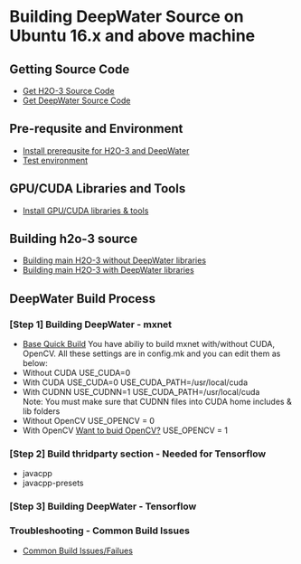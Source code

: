 # Building DeepWater Source on Ubuntu 16.x and above machine #

## Getting Source Code ##
 - [Get H2O-3 Source Code](https://github.com/Avkash/mldl/blob/master/pages/h2o_source.md)
 - [Get DeepWater Source Code](https://github.com/Avkash/mldl/blob/master/pages/h2o_source.md)

## Pre-requsite and Environment ##
 - [Install prerequsite for H2O-3 and DeepWater](https://github.com/Avkash/mldl/blob/master/pages/h2o_dw_prerequsite.md)
 - [Test environment](https://github.com/Avkash/mldl/blob/master/pages/h2o_test_environment.md)

## GPU/CUDA Libraries and Tools ##

 - [Install GPU/CUDA libraries & tools](https://github.com/Avkash/mldl/blob/master/pages/cuda_gpu.md)

## Building h2o-3 source ##
   - [Building main H2O-3 without DeepWater libraries](https://github.com/Avkash/mldl/blob/master/pages/h2o_build_core.md)
   - [Building main H2O-3 with DeepWater libraries](https://github.com/Avkash/mldl/blob/master/pages/h2o_build_dw.md)

## DeepWater Build Process ##

### [Step 1] Building DeepWater - mxnet ###

   - [Base Quick Build](https://github.com/Avkash/mldl/blob/master/pages/mxnet_build_base.md)
   You have abiliy to build mxnet with/without CUDA, OpenCV. 
   All these settings are in config.mk and you can edit them as below:  
   - Without CUDA 
      USE_CUDA=0
   - With CUDA
      USE_CUDA=0
      USE_CUDA_PATH=/usr/local/cuda     
   - With CUDNN
      USE_CUDNN=1
      USE_CUDA_PATH=/usr/local/cuda     
      Note: You must make sure that CUDNN files into CUDA home includes & lib folders
   - Without OpenCV
      USE_OPENCV = 0
   - With OpenCV [Want to buid OpenCV?](https://github.com/Avkash/mldl/blob/master/pages/opencv_build.md) 
      USE_OPENCV = 1
### [Step 2] Build thridparty section - Needed for Tensorflow ###
   - javacpp
   - javacpp-presets
   
### [Step 3] Building DeepWater - Tensorflow ###


### Troubleshooting - Common Build Issues ###

 - [Common Build Issues/Failues](https://github.com/Avkash/mldl/blob/master/pages/build_troubleshooting.md)
